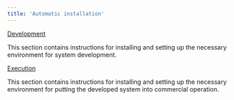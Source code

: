 ```yaml
---
title: 'Automatic installation'
---
```


[Development](Development_auto.md)

This section contains instructions for installing and setting up the necessary environment for system development.

[Execution](Execution_auto.md)

This section contains instructions for installing and setting up the necessary environment for putting the developed system into commercial operation.
